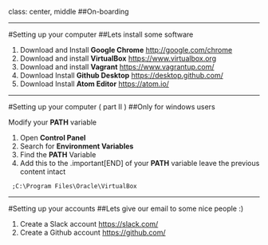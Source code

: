 class: center, middle
##On-boarding

---
#Setting up your computer
##Lets install some software

1. Download and Install **Google Chrome** 
		http://google.com/chrome
1. Download and install **VirtualBox** 
		https://www.virtualbox.org
1. Download and install **Vagrant** 
		https://www.vagrantup.com/
1. Download Install **Github Desktop**
		https://desktop.github.com/
1. Download Install **Atom Editor**
		https://atom.io/

---
#Setting up your computer ( part II )
##Only for windows users

Modify your **PATH** variable

1. Open **Control Panel**
2. Search for **Environment Variables**
3. Find the **PATH** Variable
4. Add this to the .important[END] of your **PATH** variable 
leave the previous content intact
```
 ;C:\Program Files\Oracle\VirtualBox
```

---
#Setting up your accounts
##Lets give our email to some nice people :)

1. Create a Slack account https://slack.com/
1. Create a Github account https://github.com/

